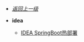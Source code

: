 - [*返回上一级*](/_sidebar.md)
- **idea**

    - [IDEA SpringBoot热部署](/idea/IDEA-SpringBoot热部署/README.md)
